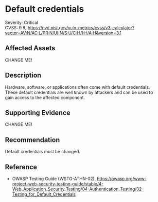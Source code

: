 # Default credentials

Severity: Critical  
CVSS: 9.8, https://nvd.nist.gov/vuln-metrics/cvss/v3-calculator?vector=AV:N/AC:L/PR:N/UI:N/S:U/C:H/I:H/A:H&version=3.1

## Affected Assets

CHANGE ME!

## Description

Hardware, software, or applications often come with default credentials. These default credentials are well known by attackers and can be used to gain access to the affected component.

## Supporting Evidence

CHANGE ME!

## Recommendation

Default credentials must be changed.

## Reference

* OWASP Testing Guide (WSTG-ATHN-02), https://owasp.org/www-project-web-security-testing-guide/stable/4-Web_Application_Security_Testing/04-Authentication_Testing/02-Testing_for_Default_Credentials
